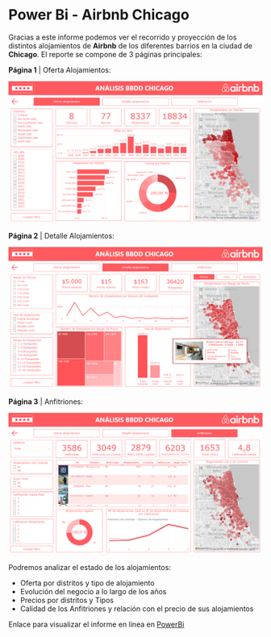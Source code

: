 # Power Bi - Airbnb Chicago

Gracias a este informe podemos ver el recorrido y proyección de los distintos alojamientos de **Airbnb** de los diferentes barrios en la ciudad de **Chicago**. El reporte se compone de 3 páginas principales:

  **Página 1** | Oferta Alojamientos:

  ![pagina_1.png](https://github.com/guadano/Power_Bi_Airbnb_Chicago/blob/main/Imagenes/pagina_1.png)

  **Página 2** | Detalle Alojamientos:

  ![pagina_2.png](https://github.com/guadano/Power_Bi_Airbnb_Chicago/blob/main/Imagenes/pagina_2.png)

  **Página 3** | Anfitriones:

  ![pagina_3.png](https://github.com/guadano/Power_Bi_Airbnb_Chicago/blob/main/Imagenes/pagina_3.png)

Podremos analizar el estado de los alojamientos:

  - Oferta por distritos y tipo de alojamiento
  - Evolución del negocio a lo largo de los años
  - Precios por distritos y Tipos
  - Calidad de los Anfitriones y relación con el precio de sus alojamientos
  
Enlace para visualizar el informe en línea en [PowerBi](https://app.powerbi.com/view?r=eyJrIjoiYjIxZjA3YzYtYWMwNy00Y2I3LWI4YWItZTFhZjk0YzMwYWQxIiwidCI6ImJlYTQyMGRlLTJkNjYtNDZmYy05OTVkLTUxYzYwN2MwOGQxZSIsImMiOjl9)
